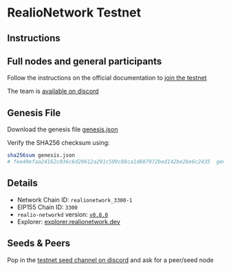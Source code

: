# RealioNetwork Testnet

## Instructions

## Full nodes and general participants

Follow the instructions on the official documentation to [join the testnet](https://docs.realio.network/testnet/overview) 

The team is [available on discord](https://discord.gg/Nv9EUbRnKb)

## Genesis File

Download the genesis file [genesis.json](./genesis.json)

Verify the SHA256 checksum using:

```bash
sha256sum genesis.json
# fee40efaa24162c036c6d20612a291c599c88ca1d607972bed142be2be6c2435  genesis.json
```

## Details

- Network Chain ID: `realionetwork_3300-1`
- EIP155 Chain ID: `3300`
- `realio-networkd` version: [`v0.8.0`](https://github.com/realiotech/realio-network/releases)
- Explorer: [explorer.realionetwork.dev](https://explorer.k8s.stage.realio.fund/)

## Seeds & Peers

Pop in the [ testnet seed channel on discord](https://discord.gg/Nv9EUbRnKb) and ask for a peer/seed node
